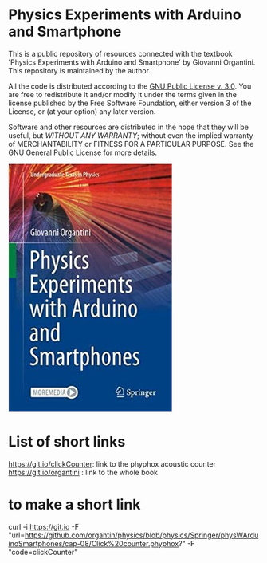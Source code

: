 # Physics Experiments with Arduino and Smartphone
This is a public repository of resources connected with the textbook 'Physics Experiments with Arduino and
Smartphone' by Giovanni Organtini. This repository is maintained by the author.

All the code is distributed according to the [GNU Public License v. 3.0](https://www.gnu.org/licenses/gpl-3.0.en.html). You are free to redistribute it and/or modify it under the terms given in the license
published by the Free Software Foundation, either version 3 of the License, or (at your option) any later
version.

Software and other resources are distributed in the hope that they will be useful, but *WITHOUT ANY WARRANTY*;
without even the implied warranty of MERCHANTABILITY or FITNESS FOR A PARTICULAR PURPOSE.  See the GNU
General Public License for more details.

![Book cover](https://github.com/organtin/physics/blob/f3a72bd9fa366854f8e5e8d49ed93a84a4839985/Springer/physWArduinoSmartphones/cover.jpg)

# List of short links

https://git.io/clickCounter: link to the phyphox acoustic counter  
https://git.io/organtini   : link to the whole book

# to make a short link

curl -i https://git.io -F "url=https://github.com/organtin/physics/blob/physics/Springer/physWArduinoSmartphones/cap-08/Click%20counter.phyphox?" -F "code=clickCounter"

